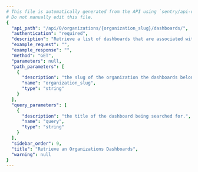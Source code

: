 ```yaml
---
# This file is automatically generated from the API using `sentry/api-docs/generator.py.`
# Do not manually edit this file.
{
  "api_path": "/api/0/organizations/{organization_slug}/dashboards/", 
  "authentication": "required", 
  "description": "Retrieve a list of dashboards that are associated with the given organization.", 
  "example_request": "", 
  "example_response": "", 
  "method": "GET", 
  "parameters": null, 
  "path_parameters": [
    {
      "description": "the slug of the organization the dashboards belongs to.", 
      "name": "organization_slug", 
      "type": "string"
    }
  ], 
  "query_parameters": [
    {
      "description": "the title of the dashboard being searched for.", 
      "name": "query", 
      "type": "string"
    }
  ], 
  "sidebar_order": 9, 
  "title": "Retrieve an Organizations Dashboards", 
  "warning": null
}
---
```

